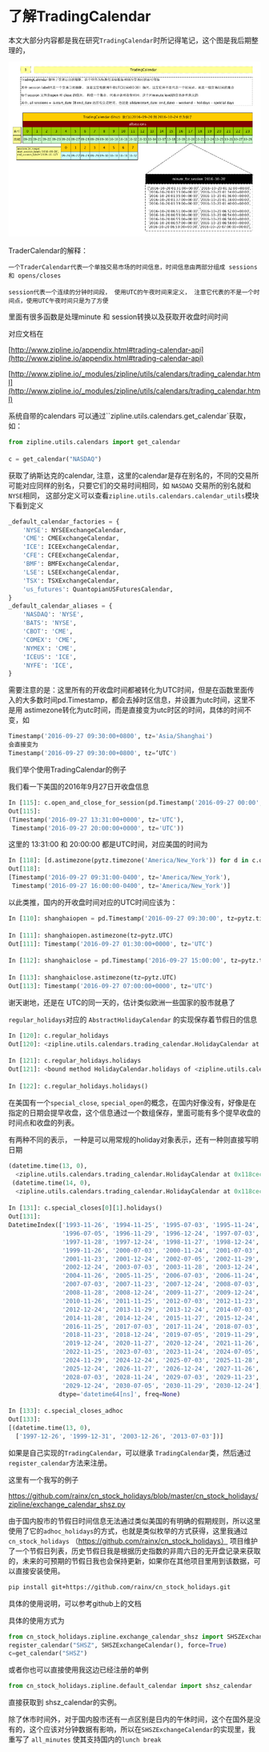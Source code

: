 # 了解TradingCalendar

本文大部分内容都是我在研究`TradingCalendar`时所记得笔记，这个图是我后期整理的，

![tc](../images/zipline_tradingcalendar.png)



TraderCalendar的解释：

```
一个TraderCalendar代表一个单独交易市场的时间信息，时间信息由两部分组成 sessions 和 opens/closes

session代表一个连续的分钟时间段， 使用UTC的午夜时间来定义， 注意它代表的不是一个时间点，使用UTC午夜时间只是为了方便
```

里面有很多函数是处理minute 和 session转换以及获取开收盘时间时间

对应文档在

[http://www.zipline.io/appendix.html#trading-calendar-api](http://www.zipline.io/appendix.html#trading-calendar-api)

[http://www.zipline.io/_modules/zipline/utils/calendars/trading_calendar.html](http://www.zipline.io/_modules/zipline/utils/calendars/trading_calendar.html)

系统自带的calendars 可以通过``zipline.utils.calendars.get_calendar`获取，如：

```python
from zipline.utils.calendars import get_calendar

c = get_calendar("NASDAQ")
```

获取了纳斯达克的calendar, 注意，这里的calendar是存在别名的，不同的交易所可能对应同样的别名，只要它们的交易时间相同，如 `NASDAQ` 交易所的别名就和`NYSE`相同， 这部分定义可以查看`zipline.utils.calendars.calendar_utils`模块下看到定义



```python
_default_calendar_factories = {
    'NYSE': NYSEExchangeCalendar,
    'CME': CMEExchangeCalendar,
    'ICE': ICEExchangeCalendar,
    'CFE': CFEExchangeCalendar,
    'BMF': BMFExchangeCalendar,
    'LSE': LSEExchangeCalendar,
    'TSX': TSXExchangeCalendar,
    'us_futures': QuantopianUSFuturesCalendar,
}
_default_calendar_aliases = {
    'NASDAQ': 'NYSE',
    'BATS': 'NYSE',
    'CBOT': 'CME',
    'COMEX': 'CME',
    'NYMEX': 'CME',
    'ICEUS': 'ICE',
    'NYFE': 'ICE',
}
```



需要注意的是：这里所有的开收盘时间都被转化为UTC时间，但是在函数里面传入的大多数时间pd.Timestamp，都会去掉时区信息，并设置为utc时间，这里不是用 astimezone转化为utc时间，而是直接变为utc时区的时间，具体的时间不变，如 

```python
Timestamp('2016-09-27 09:30:00+0800', tz='Asia/Shanghai')
会直接变为
Timestamp('2016-09-27 09:30:00+0800', tz=‘UTC')
```

我们举个使用TradingCalendar的例子

我们看一下美国的2016年9月27日开收盘信息

```python
In [115]: c.open_and_close_for_session(pd.Timestamp('2016-09-27 00:00', tz=pytz.UTC))
Out[115]:
(Timestamp('2016-09-27 13:31:00+0000', tz='UTC'),
 Timestamp('2016-09-27 20:00:00+0000', tz='UTC'))
```

这里的 13:31:00 和 20:00:00 都是UTC时间，对应美国的时间为

```python
In [118]: [d.astimezone(pytz.timezone('America/New_York')) for d in c.open_and_close_for_session(pd.Timestamp('2016-09-27 00:00', tz=pytz.UTC))]
Out[118]:
[Timestamp('2016-09-27 09:31:00-0400', tz='America/New_York'),
 Timestamp('2016-09-27 16:00:00-0400', tz='America/New_York')]
```

以此类推，国内的开收盘时间对应的UTC时间应该为：

```python
In [110]: shanghaiopen = pd.Timestamp('2016-09-27 09:30:00', tz=pytz.timezone('Asia/Shanghai'));

In [111]: shanghaiopen.astimezone(tz=pytz.UTC)
Out[111]: Timestamp('2016-09-27 01:30:00+0000', tz='UTC')

In [112]: shanghaiclose = pd.Timestamp('2016-09-27 15:00:00', tz=pytz.timezone('Asia/Shanghai'));

In [113]: shanghaiclose.astimezone(tz=pytz.UTC)
Out[113]: Timestamp('2016-09-27 07:00:00+0000', tz='UTC')
```

谢天谢地，还是在 UTC的同一天的，估计类似欧洲一些国家的股市就悬了

`regular_holidays`对应的 `AbstractHolidayCalendar` 的实现保存着节假日的信息

```python
In [120]: c.regular_holidays
Out[120]: <zipline.utils.calendars.trading_calendar.HolidayCalendar at 0x118c75588>

In [121]: c.regular_holidays.holidays
Out[121]: <bound method HolidayCalendar.holidays of <zipline.utils.calendars.trading_calendar.HolidayCalendar object at 0x118c954e0>>

In [122]: c.regular_holidays.holidays()
```

在美国有一个`special_close`, `special_open`的概念，在国内好像没有，好像是在指定的日期会提早收盘，这个信息通过一个数组保存，里面可能有多个提早收盘的时间点和收盘的列表。

有两种不同的表示， 一种是可以用常规的holiday对象表示，还有一种则直接写明日期

```python
(datetime.time(13, 0),
  <zipline.utils.calendars.trading_calendar.HolidayCalendar at 0x118cecb00>),
 (datetime.time(14, 0),
  <zipline.utils.calendars.trading_calendar.HolidayCalendar at 0x118cec8d0>)]

In [131]: c.special_closes[0][1].holidays()
Out[131]:
DatetimeIndex(['1993-11-26', '1994-11-25', '1995-07-03', '1995-11-24',
               '1996-07-05', '1996-11-29', '1996-12-24', '1997-07-03',
               '1997-11-28', '1997-12-24', '1998-11-27', '1998-12-24',
               '1999-11-26', '2000-07-03', '2000-11-24', '2001-07-03',
               '2001-11-23', '2001-12-24', '2002-07-05', '2002-11-29',
               '2002-12-24', '2003-07-03', '2003-11-28', '2003-12-24',
               '2004-11-26', '2005-11-25', '2006-07-03', '2006-11-24',
               '2007-07-03', '2007-11-23', '2007-12-24', '2008-07-03',
               '2008-11-28', '2008-12-24', '2009-11-27', '2009-12-24',
               '2010-11-26', '2011-11-25', '2012-07-03', '2012-11-23',
               '2012-12-24', '2013-11-29', '2013-12-24', '2014-07-03',
               '2014-11-28', '2014-12-24', '2015-11-27', '2015-12-24',
               '2016-11-25', '2017-07-03', '2017-11-24', '2018-07-03',
               '2018-11-23', '2018-12-24', '2019-07-05', '2019-11-29',
               '2019-12-24', '2020-11-27', '2020-12-24', '2021-11-26',
               '2022-11-25', '2023-07-03', '2023-11-24', '2024-07-05',
               '2024-11-29', '2024-12-24', '2025-07-03', '2025-11-28',
               '2025-12-24', '2026-11-27', '2026-12-24', '2027-11-26',
               '2028-07-03', '2028-11-24', '2029-07-03', '2029-11-23',
               '2029-12-24', '2030-07-05', '2030-11-29', '2030-12-24'],
              dtype='datetime64[ns]', freq=None)

In [133]: c.special_closes_adhoc
Out[133]:
[(datetime.time(13, 0),
  ['1997-12-26', '1999-12-31', '2003-12-26', '2013-07-03'])]
```

如果是自己实现的`TradingCalendar`，可以继承 `TradingCalendar`类，然后通过`register_calendar`方法来注册。

这里有一个我写的例子

https://github.com/rainx/cn_stock_holidays/blob/master/cn_stock_holidays/zipline/exchange_calendar_shsz.py

由于国内股市的节假日时间信息无法通过类似美国的有明确的假期规则，所以这里使用了它的`adhoc_holidays`的方式，也就是类似枚举的方式获得，这里我通过 `cn_stock_holidays` （https://github.com/rainx/cn_stock_holidays） 项目维护了一个节假日列表，历史节假日我是根据历史指数的非周六日的无开盘记录来获取的，未来的可预期的节假日我也会保持更新，如果你在其他项目里用到该数据，可以直接安装使用。

```bash
pip install git+https://github.com/rainx/cn_stock_holidays.git
```

具体的使用说明，可以参考github上的文档

具体的使用方式为

```python
from cn_stock_holidays.zipline.exchange_calendar_shsz import SHSZExchangeCalendar
register_calendar("SHSZ", SHSZExchangeCalendar(), force=True)
c=get_calendar("SHSZ")
```



或者你也可以直接使用我这边已经注册的单例

```python
from cn_stock_holidays.zipline.default_calendar import shsz_calendar
```

直接获取到 shsz_calendar的实例。

除了休市时间外，对于国内股市还有一点区别是日内的午休时间，这个在国外是没有的，这个应该对分钟数据有影响，所以在`SHSZExchangeCalendar`的实现里，我重写了 `all_minutes` 使其支持国内的`lunch break`




